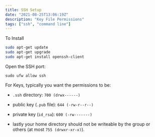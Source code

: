 ```yaml
---
title: SSH Setup
date: "2021-08-25T13:06:19Z"
description: "Key File Permissions"
tags: ["ssh", "command line"]
---
```


To Install

```bash
sudo apt-get update
sudo apt-get upgrade
sudo apt-get install openssh-client
```

Open the SSH port:

`sudo ufw allow ssh`

For Keys, typically you want the permissions to be:

- `.ssh` directory: `700 (drwx------)`
- public key (`.pub` file): `644 (-rw-r--r--)`
- private key (`id_rsa`): `600 (-rw-------)`

-  lastly your home directory should not be writeable by the group or others (at most `755 (drwxr-xr-x)`).

